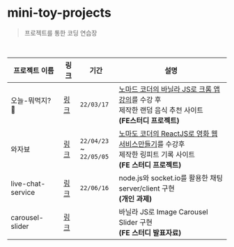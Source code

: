 # mini-toy-projects

> 프로젝트를 통한 코딩 연습장 

<br>

| 프로젝트 이름     | 링크                         | 기간                          | 설명                                                         |
| ----------------- | ---------------------------- | ----------------------------- | ------------------------------------------------------------ |
| 오늘-뭐먹지? 🤔    | [링크](00_오늘-뭐먹지)       | `22/03/17`                    | [노마드 코더의 바닐라 JS로 크롬 앱 강의](https://nomadcoders.co/javascript-for-beginners)를 수강 후 <br /> 제작한 랜덤 음식 추천 사이트<br />**(FE스터디 프로젝트)** |
| 와자뵤            | [링크](01_와자뵤)            | `22/04/23` ~ <br />`22/05/05` | [노마도 코더의 ReactJS로 영화 웹 서비스만들기](https://nomadcoders.co/react-for-beginners)를 수강후 <br />제작한 링피트 기록 사이트<br />**(FE 스터디 프로젝트)** |
| live-chat-service | [링크](02_live-chat-service) | `22/06/16`                    | node.js와 socket.io를 활용한 채팅 server/client 구현<br />**(개인 과제)** |
| carousel-slider   | [링크](03_carousel-slider)   |                               | 바닐라 JS로 Image Carousel Slider 구현<br />**(FE 스터디 발표자료)** |

<br>
